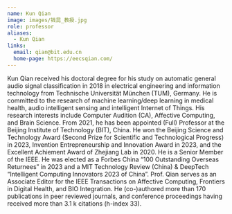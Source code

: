 ```yaml
---
name: Kun Qian
image: images/钱昆_教授.jpg
role: professor
aliases:
  - Kun Qian
links:
  email: qian@bit.edu.cn
  home-page: https://eecsqian.com/
---
```

Kun Qian received his doctoral degree for his study on automatic general audio signal classification in 2018 in electrical engineering and information technology from Technische Universität München (TUM), Germany. He is committed to the research of machine learning/deep learning in medical health, audio intelligent sensing and intelligent Internet of Things. His research interests include Computer Audition (CA), Affective Computing, and Brain Science. From 2021, he has been appointed (Full) Professor at the Beijing Institute of Technology (BIT), China. He won the Beijing Science and Technology Award (Second Prize for Scientific and Technological Progress) in 2023, Invention Entrepreneurship and Innovation Award in 2023, and the Excellent Achiement Award of Zhejiang Lab in 2020. He is a Senior Member of the IEEE. He was elected as a Forbes China “100 Outstanding Overseas Returnees” in 2023 and a MIT Technology Review (China) & DeepTech “Intelligent Computing Innovators 2023 of China”. Prof. Qian serves as an Associate Editor for the IEEE Transactions on Affective Computing, Frontiers in Digital Health, and BIO Integration. He (co-)authored more than 170 publications in peer reviewed journals, and conference proceedings having received more than 3.1 k citations (h-index 33).
